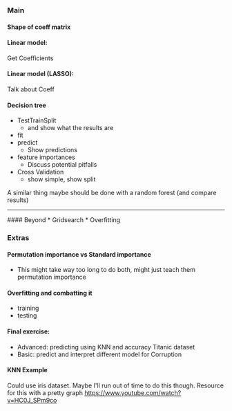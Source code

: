 ### Main
#### Shape of coeff matrix

#### Linear model:
Get Coefficients

#### Linear model (LASSO):
Talk about Coeff

#### Decision tree

* TestTrainSplit 
    - and show what the results are
* fit
* predict 
    - Show predictions
* feature importances 
    - Discuss potential pitfalls
* Cross Validation 
    - show simple, show split

A similar thing maybe should be done with a random forest (and compare results)
<hr></hr>
#### Beyond
* Gridsearch
* Overfitting


### Extras
#### Permutation importance vs Standard importance
- This might take way too long to do both, might just teach them permutation importance

#### Overfitting and combatting it
- training
- testing

#### Final exercise:
- Advanced: predicting using KNN and accuracy Titanic dataset
- Basic: predict and interpret different model for Corruption

#### KNN Example
Could use iris dataset. Maybe I'll run out of time to do this though.  Resource for this with a pretty graph https://www.youtube.com/watch?v=HC0J_SPm9co

